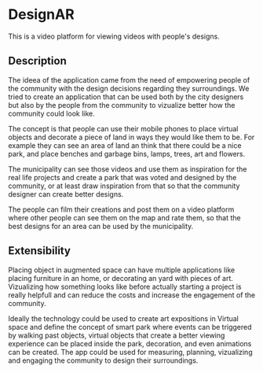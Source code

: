 # DesignAR
This is a video platform for viewing videos with people's designs.


## Description

The ideea of the application came from the need of empowering people of the community with the design decisions regarding they surroundings. We tried to create an application that can be used both by the city designers but also by the people from the community to vizualize better how the community could look like.

The concept is that people can use their mobile phones to place virtual objects and decorate a piece of land in ways they would like them to be. For example they can see an area of land an think that there could be a nice park, and place benches and garbage bins, lamps, trees, art and flowers.

The municipality can see those videos and use them as inspiration for the real life projects and create a park that was voted and designed by the community, or at least draw inspiration from that so that the community designer can create better designs.

The people can film their creations and  post them on a video platform where other people can see them on the map and rate them, so that the best designs for an area can be used by the municipality.

## Extensibility

Placing object in augmented space can have multiple applications like placing furniture in an home, or decorating an yard with pieces of art. Vizualizing how something looks like before actually starting a project is really helpfull and can reduce the costs and increase the engagement of the community.

Ideally the technology could be used to create art expositions in Virtual space and define the concept of smart park where events can be triggered by walking past objects, virtual objects that create a better viewing experience can be placed inside the park, decoration, and even animations can be created. The app could be used for measuring, planning, vizualizing and engaging the community to design their surroundings.
